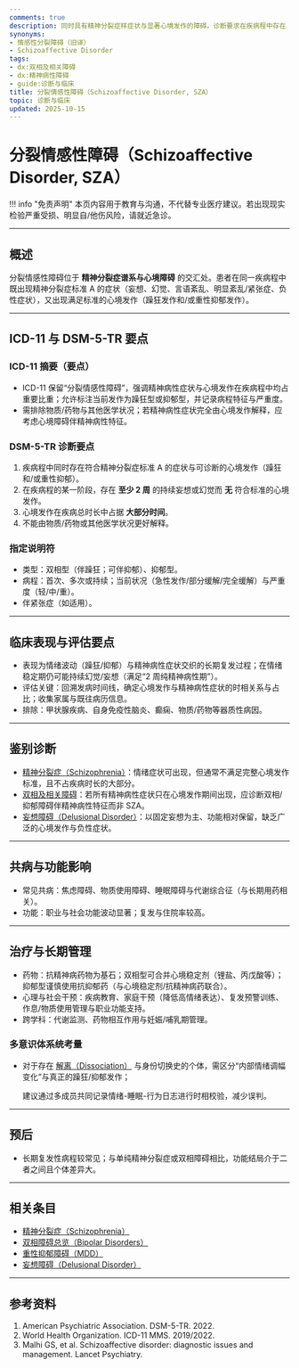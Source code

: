 ```yaml
---
comments: true
description: 同时具有精神分裂症样症状与显著心境发作的障碍。诊断要求在疾病程中存在 ≥ 2 周的纯精神病性期（无心境发作），且心境发作占疾病总时长的大部分。需与精神分裂症伴心境症状及双相/抑郁障碍伴精神病性特征鉴别。
synonyms:
- 情感性分裂障碍（旧译）
- Schizoaffective Disorder
tags:
- dx:双相及相关障碍
- dx:精神病性障碍
- guide:诊断与临床
title: 分裂情感性障碍（Schizoaffective Disorder, SZA）
topic: 诊断与临床
updated: 2025-10-15
---
```


# 分裂情感性障碍（Schizoaffective Disorder, SZA）

!!! info "免责声明"
    本页内容用于教育与沟通，不代替专业医疗建议。若出现现实检验严重受损、明显自/他伤风险，请就近急诊。

---

## 概述

分裂情感性障碍位于 **精神分裂症谱系与心境障碍** 的交汇处。患者在同一疾病程中既出现精神分裂症标准 A 的症状（妄想、幻觉、言语紊乱、明显紊乱/紧张症、负性症状），又出现满足标准的心境发作（躁狂发作和/或重性抑郁发作）。

---

## ICD-11 与 DSM-5-TR 要点

### ICD-11 摘要（要点）

- ICD-11 保留“分裂情感性障碍”，强调精神病性症状与心境发作在疾病程中均占重要比重；允许标注当前发作为躁狂型或抑郁型，并记录病程特征与严重度。
- 需排除物质/药物与其他医学状况；若精神病性症状完全由心境发作解释，应考虑心境障碍伴精神病性特征。

### DSM-5-TR 诊断要点

1. 疾病程中同时存在符合精神分裂症标准 A 的症状与可诊断的心境发作（躁狂和/或重性抑郁）。
2. 在疾病程的某一阶段，存在 **至少 2 周** 的持续妄想或幻觉而 **无** 符合标准的心境发作。
3. 心境发作在疾病总时长中占据 **大部分时间**。
4. 不能由物质/药物或其他医学状况更好解释。

### 指定说明符

- 类型：双相型（伴躁狂；可伴抑郁）、抑郁型。
- 病程：首次、多次或持续；当前状况（急性发作/部分缓解/完全缓解）与严重度（轻/中/重）。
- 伴紧张症（如适用）。

---

## 临床表现与评估要点

- 表现为情绪波动（躁狂/抑郁）与精神病性症状交织的长期复发过程；在情绪稳定期仍可能持续幻觉/妄想（满足“2 周纯精神病性期”）。
- 评估关键：回溯发病时间线，确定心境发作与精神病性症状的时相关系与占比；收集家属与既往病历信息。
- 排除：甲状腺疾病、自身免疫性脑炎、癫痫、物质/药物等器质性病因。

---

## 鉴别诊断

- [精神分裂症（Schizophrenia）](Schizophrenia-SZ.md)：情绪症状可出现，但通常不满足完整心境发作标准，且不占疾病时长的大部分。
- [双相及相关障碍](Bipolar-Disorders.md)：若所有精神病性症状只在心境发作期间出现，应诊断双相/抑郁障碍伴精神病性特征而非 SZA。
- [妄想障碍（Delusional Disorder）](Delusional-Disorder.md)：以固定妄想为主、功能相对保留，缺乏广泛的心境发作与负性症状。

---

## 共病与功能影响

- 常见共病：焦虑障碍、物质使用障碍、睡眠障碍与代谢综合征（与长期用药相关）。
- 功能：职业与社会功能波动显著；复发与住院率较高。

---

## 治疗与长期管理

- 药物：抗精神病药物为基石；双相型可合并心境稳定剂（锂盐、丙戊酸等）；抑郁型谨慎使用抗抑郁药（与心境稳定剂/抗精神病药联合）。
- 心理与社会干预：疾病教育、家庭干预（降低高情绪表达）、复发预警训练、作息/物质使用管理与职业功能支持。
- 跨学科：代谢监测、药物相互作用与妊娠/哺乳期管理。

### 多意识体系统考量

- 对于存在 [解离（Dissociation）](Dissociation.md) 与身份切换史的个体，需区分“内部情绪调幅变化”与真正的躁狂/抑郁发作；

  建议通过多成员共同记录情绪-睡眠-行为日志进行时相校验，减少误判。

---

## 预后

- 长期复发性病程较常见；与单纯精神分裂症或双相障碍相比，功能结局介于二者之间且个体差异大。

---

## 相关条目

- [精神分裂症（Schizophrenia）](Schizophrenia-SZ.md)
- [双相障碍总览（Bipolar Disorders）](Bipolar-Disorders.md)
- [重性抑郁障碍（MDD）](Major-Depressive-Disorder-MDD.md)
- [妄想障碍（Delusional Disorder）](Delusional-Disorder.md)

---

## 参考资料

1. American Psychiatric Association. DSM-5-TR. 2022.
2. World Health Organization. ICD-11 MMS. 2019/2022.
3. Malhi GS, et al. Schizoaffective disorder: diagnostic issues and management. Lancet Psychiatry.